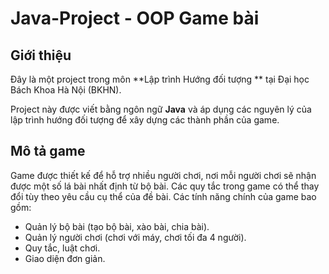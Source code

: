   # Java-Project - OOP Game bài

## Giới thiệu

Đây là một project trong môn **Lập trình Hướng đối tượng ** tại Đại học Bách Khoa Hà Nội (BKHN).

Project này được viết bằng ngôn ngữ **Java** và áp dụng các nguyên lý của lập trình hướng đối tượng để xây dựng các thành phần của game.

## Mô tả game

Game được thiết kế để hỗ trợ nhiều người chơi, nơi mỗi người chơi sẽ nhận được một số lá bài nhất định từ bộ bài. Các quy tắc trong game có thể thay đổi tùy theo yêu cầu cụ thể của đề bài. Các tính năng chính của game bao gồm:

- Quản lý bộ bài (tạo bộ bài, xào bài, chia bài).
- Quản lý người chơi (chơi với máy, chơi tối đa 4 người).
- Quy tắc, luật chơi.
- Giao diện đơn giản.
